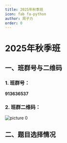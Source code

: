 ```yaml
---
title: 2025年秋季班
icon: fab fa-python
author: 周子力
order: 0
---
```


# 2025年秋季班
## 一、班群号与二维码
### 1. 班群号：
**913636537**

### 2. 班群二维码：
![picture 0](https://oss.docs.z-xin.net/c8d3af05eaa7721912d6f17d411d8461f8d10cf7ccac3037a9dbc45e7fb20145.png)  


## 二、题目选择情况